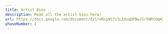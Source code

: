 ```yaml
---
title: Artist Bios
description: Read all the artist bios here!
url: https://docs.google.com/document/d/1reNsyNS7z1L6XuqDPNwJ2rhNRtOqH2dXxfcoHPu506o/edit?usp=sharing
phaseNumber: 1
---
```

